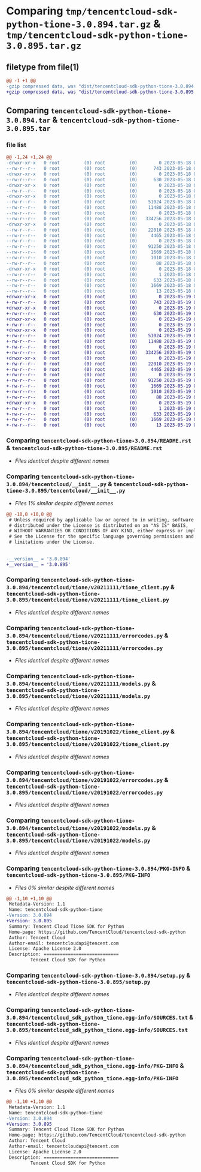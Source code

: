 # Comparing `tmp/tencentcloud-sdk-python-tione-3.0.894.tar.gz` & `tmp/tencentcloud-sdk-python-tione-3.0.895.tar.gz`

## filetype from file(1)

```diff
@@ -1 +1 @@
-gzip compressed data, was "dist/tencentcloud-sdk-python-tione-3.0.894.tar", last modified: Thu May 18 00:39:46 2023, max compression
+gzip compressed data, was "dist/tencentcloud-sdk-python-tione-3.0.895.tar", last modified: Fri May 19 03:03:04 2023, max compression
```

## Comparing `tencentcloud-sdk-python-tione-3.0.894.tar` & `tencentcloud-sdk-python-tione-3.0.895.tar`

### file list

```diff
@@ -1,24 +1,24 @@
-drwxr-xr-x   0 root         (0) root         (0)        0 2023-05-18 00:39:46.000000 tencentcloud-sdk-python-tione-3.0.894/
--rw-r--r--   0 root         (0) root         (0)      743 2023-05-18 00:39:46.000000 tencentcloud-sdk-python-tione-3.0.894/README.rst
-drwxr-xr-x   0 root         (0) root         (0)        0 2023-05-18 00:39:46.000000 tencentcloud-sdk-python-tione-3.0.894/tencentcloud/
--rw-r--r--   0 root         (0) root         (0)      630 2023-05-18 00:39:46.000000 tencentcloud-sdk-python-tione-3.0.894/tencentcloud/__init__.py
-drwxr-xr-x   0 root         (0) root         (0)        0 2023-05-18 00:39:46.000000 tencentcloud-sdk-python-tione-3.0.894/tencentcloud/tione/
--rw-r--r--   0 root         (0) root         (0)        0 2023-05-18 00:39:46.000000 tencentcloud-sdk-python-tione-3.0.894/tencentcloud/tione/__init__.py
-drwxr-xr-x   0 root         (0) root         (0)        0 2023-05-18 00:39:46.000000 tencentcloud-sdk-python-tione-3.0.894/tencentcloud/tione/v20211111/
--rw-r--r--   0 root         (0) root         (0)    51024 2023-05-18 00:39:46.000000 tencentcloud-sdk-python-tione-3.0.894/tencentcloud/tione/v20211111/tione_client.py
--rw-r--r--   0 root         (0) root         (0)    11488 2023-05-18 00:39:46.000000 tencentcloud-sdk-python-tione-3.0.894/tencentcloud/tione/v20211111/errorcodes.py
--rw-r--r--   0 root         (0) root         (0)        0 2023-05-18 00:39:46.000000 tencentcloud-sdk-python-tione-3.0.894/tencentcloud/tione/v20211111/__init__.py
--rw-r--r--   0 root         (0) root         (0)   334256 2023-05-18 00:39:46.000000 tencentcloud-sdk-python-tione-3.0.894/tencentcloud/tione/v20211111/models.py
-drwxr-xr-x   0 root         (0) root         (0)        0 2023-05-18 00:39:46.000000 tencentcloud-sdk-python-tione-3.0.894/tencentcloud/tione/v20191022/
--rw-r--r--   0 root         (0) root         (0)    22010 2023-05-18 00:39:46.000000 tencentcloud-sdk-python-tione-3.0.894/tencentcloud/tione/v20191022/tione_client.py
--rw-r--r--   0 root         (0) root         (0)     4465 2023-05-18 00:39:46.000000 tencentcloud-sdk-python-tione-3.0.894/tencentcloud/tione/v20191022/errorcodes.py
--rw-r--r--   0 root         (0) root         (0)        0 2023-05-18 00:39:46.000000 tencentcloud-sdk-python-tione-3.0.894/tencentcloud/tione/v20191022/__init__.py
--rw-r--r--   0 root         (0) root         (0)    91250 2023-05-18 00:39:46.000000 tencentcloud-sdk-python-tione-3.0.894/tencentcloud/tione/v20191022/models.py
--rw-r--r--   0 root         (0) root         (0)     1669 2023-05-18 00:39:46.000000 tencentcloud-sdk-python-tione-3.0.894/PKG-INFO
--rw-r--r--   0 root         (0) root         (0)     1010 2023-05-18 00:39:46.000000 tencentcloud-sdk-python-tione-3.0.894/setup.py
--rw-r--r--   0 root         (0) root         (0)       88 2023-05-18 00:39:46.000000 tencentcloud-sdk-python-tione-3.0.894/setup.cfg
-drwxr-xr-x   0 root         (0) root         (0)        0 2023-05-18 00:39:46.000000 tencentcloud-sdk-python-tione-3.0.894/tencentcloud_sdk_python_tione.egg-info/
--rw-r--r--   0 root         (0) root         (0)        1 2023-05-18 00:39:46.000000 tencentcloud-sdk-python-tione-3.0.894/tencentcloud_sdk_python_tione.egg-info/dependency_links.txt
--rw-r--r--   0 root         (0) root         (0)      633 2023-05-18 00:39:46.000000 tencentcloud-sdk-python-tione-3.0.894/tencentcloud_sdk_python_tione.egg-info/SOURCES.txt
--rw-r--r--   0 root         (0) root         (0)     1669 2023-05-18 00:39:46.000000 tencentcloud-sdk-python-tione-3.0.894/tencentcloud_sdk_python_tione.egg-info/PKG-INFO
--rw-r--r--   0 root         (0) root         (0)       13 2023-05-18 00:39:46.000000 tencentcloud-sdk-python-tione-3.0.894/tencentcloud_sdk_python_tione.egg-info/top_level.txt
+drwxr-xr-x   0 root         (0) root         (0)        0 2023-05-19 03:03:04.000000 tencentcloud-sdk-python-tione-3.0.895/
+-rw-r--r--   0 root         (0) root         (0)      743 2023-05-19 03:03:04.000000 tencentcloud-sdk-python-tione-3.0.895/README.rst
+drwxr-xr-x   0 root         (0) root         (0)        0 2023-05-19 03:03:04.000000 tencentcloud-sdk-python-tione-3.0.895/tencentcloud/
+-rw-r--r--   0 root         (0) root         (0)      630 2023-05-19 03:03:04.000000 tencentcloud-sdk-python-tione-3.0.895/tencentcloud/__init__.py
+drwxr-xr-x   0 root         (0) root         (0)        0 2023-05-19 03:03:04.000000 tencentcloud-sdk-python-tione-3.0.895/tencentcloud/tione/
+-rw-r--r--   0 root         (0) root         (0)        0 2023-05-19 03:03:04.000000 tencentcloud-sdk-python-tione-3.0.895/tencentcloud/tione/__init__.py
+drwxr-xr-x   0 root         (0) root         (0)        0 2023-05-19 03:03:04.000000 tencentcloud-sdk-python-tione-3.0.895/tencentcloud/tione/v20211111/
+-rw-r--r--   0 root         (0) root         (0)    51024 2023-05-19 03:03:04.000000 tencentcloud-sdk-python-tione-3.0.895/tencentcloud/tione/v20211111/tione_client.py
+-rw-r--r--   0 root         (0) root         (0)    11488 2023-05-19 03:03:04.000000 tencentcloud-sdk-python-tione-3.0.895/tencentcloud/tione/v20211111/errorcodes.py
+-rw-r--r--   0 root         (0) root         (0)        0 2023-05-19 03:03:04.000000 tencentcloud-sdk-python-tione-3.0.895/tencentcloud/tione/v20211111/__init__.py
+-rw-r--r--   0 root         (0) root         (0)   334256 2023-05-19 03:03:04.000000 tencentcloud-sdk-python-tione-3.0.895/tencentcloud/tione/v20211111/models.py
+drwxr-xr-x   0 root         (0) root         (0)        0 2023-05-19 03:03:04.000000 tencentcloud-sdk-python-tione-3.0.895/tencentcloud/tione/v20191022/
+-rw-r--r--   0 root         (0) root         (0)    22010 2023-05-19 03:03:04.000000 tencentcloud-sdk-python-tione-3.0.895/tencentcloud/tione/v20191022/tione_client.py
+-rw-r--r--   0 root         (0) root         (0)     4465 2023-05-19 03:03:04.000000 tencentcloud-sdk-python-tione-3.0.895/tencentcloud/tione/v20191022/errorcodes.py
+-rw-r--r--   0 root         (0) root         (0)        0 2023-05-19 03:03:04.000000 tencentcloud-sdk-python-tione-3.0.895/tencentcloud/tione/v20191022/__init__.py
+-rw-r--r--   0 root         (0) root         (0)    91250 2023-05-19 03:03:04.000000 tencentcloud-sdk-python-tione-3.0.895/tencentcloud/tione/v20191022/models.py
+-rw-r--r--   0 root         (0) root         (0)     1669 2023-05-19 03:03:04.000000 tencentcloud-sdk-python-tione-3.0.895/PKG-INFO
+-rw-r--r--   0 root         (0) root         (0)     1010 2023-05-19 03:03:04.000000 tencentcloud-sdk-python-tione-3.0.895/setup.py
+-rw-r--r--   0 root         (0) root         (0)       88 2023-05-19 03:03:04.000000 tencentcloud-sdk-python-tione-3.0.895/setup.cfg
+drwxr-xr-x   0 root         (0) root         (0)        0 2023-05-19 03:03:04.000000 tencentcloud-sdk-python-tione-3.0.895/tencentcloud_sdk_python_tione.egg-info/
+-rw-r--r--   0 root         (0) root         (0)        1 2023-05-19 03:03:04.000000 tencentcloud-sdk-python-tione-3.0.895/tencentcloud_sdk_python_tione.egg-info/dependency_links.txt
+-rw-r--r--   0 root         (0) root         (0)      633 2023-05-19 03:03:04.000000 tencentcloud-sdk-python-tione-3.0.895/tencentcloud_sdk_python_tione.egg-info/SOURCES.txt
+-rw-r--r--   0 root         (0) root         (0)     1669 2023-05-19 03:03:04.000000 tencentcloud-sdk-python-tione-3.0.895/tencentcloud_sdk_python_tione.egg-info/PKG-INFO
+-rw-r--r--   0 root         (0) root         (0)       13 2023-05-19 03:03:04.000000 tencentcloud-sdk-python-tione-3.0.895/tencentcloud_sdk_python_tione.egg-info/top_level.txt
```

### Comparing `tencentcloud-sdk-python-tione-3.0.894/README.rst` & `tencentcloud-sdk-python-tione-3.0.895/README.rst`

 * *Files identical despite different names*

### Comparing `tencentcloud-sdk-python-tione-3.0.894/tencentcloud/__init__.py` & `tencentcloud-sdk-python-tione-3.0.895/tencentcloud/__init__.py`

 * *Files 1% similar despite different names*

```diff
@@ -10,8 +10,8 @@
 # Unless required by applicable law or agreed to in writing, software
 # distributed under the License is distributed on an "AS IS" BASIS,
 # WITHOUT WARRANTIES OR CONDITIONS OF ANY KIND, either express or implied.
 # See the License for the specific language governing permissions and
 # limitations under the License.
 
 
-__version__ = '3.0.894'
+__version__ = '3.0.895'
```

### Comparing `tencentcloud-sdk-python-tione-3.0.894/tencentcloud/tione/v20211111/tione_client.py` & `tencentcloud-sdk-python-tione-3.0.895/tencentcloud/tione/v20211111/tione_client.py`

 * *Files identical despite different names*

### Comparing `tencentcloud-sdk-python-tione-3.0.894/tencentcloud/tione/v20211111/errorcodes.py` & `tencentcloud-sdk-python-tione-3.0.895/tencentcloud/tione/v20211111/errorcodes.py`

 * *Files identical despite different names*

### Comparing `tencentcloud-sdk-python-tione-3.0.894/tencentcloud/tione/v20211111/models.py` & `tencentcloud-sdk-python-tione-3.0.895/tencentcloud/tione/v20211111/models.py`

 * *Files identical despite different names*

### Comparing `tencentcloud-sdk-python-tione-3.0.894/tencentcloud/tione/v20191022/tione_client.py` & `tencentcloud-sdk-python-tione-3.0.895/tencentcloud/tione/v20191022/tione_client.py`

 * *Files identical despite different names*

### Comparing `tencentcloud-sdk-python-tione-3.0.894/tencentcloud/tione/v20191022/errorcodes.py` & `tencentcloud-sdk-python-tione-3.0.895/tencentcloud/tione/v20191022/errorcodes.py`

 * *Files identical despite different names*

### Comparing `tencentcloud-sdk-python-tione-3.0.894/tencentcloud/tione/v20191022/models.py` & `tencentcloud-sdk-python-tione-3.0.895/tencentcloud/tione/v20191022/models.py`

 * *Files identical despite different names*

### Comparing `tencentcloud-sdk-python-tione-3.0.894/PKG-INFO` & `tencentcloud-sdk-python-tione-3.0.895/PKG-INFO`

 * *Files 0% similar despite different names*

```diff
@@ -1,10 +1,10 @@
 Metadata-Version: 1.1
 Name: tencentcloud-sdk-python-tione
-Version: 3.0.894
+Version: 3.0.895
 Summary: Tencent Cloud Tione SDK for Python
 Home-page: https://github.com/TencentCloud/tencentcloud-sdk-python
 Author: Tencent Cloud
 Author-email: tencentcloudapi@tencent.com
 License: Apache License 2.0
 Description: ============================
         Tencent Cloud SDK for Python
```

### Comparing `tencentcloud-sdk-python-tione-3.0.894/setup.py` & `tencentcloud-sdk-python-tione-3.0.895/setup.py`

 * *Files identical despite different names*

### Comparing `tencentcloud-sdk-python-tione-3.0.894/tencentcloud_sdk_python_tione.egg-info/SOURCES.txt` & `tencentcloud-sdk-python-tione-3.0.895/tencentcloud_sdk_python_tione.egg-info/SOURCES.txt`

 * *Files identical despite different names*

### Comparing `tencentcloud-sdk-python-tione-3.0.894/tencentcloud_sdk_python_tione.egg-info/PKG-INFO` & `tencentcloud-sdk-python-tione-3.0.895/tencentcloud_sdk_python_tione.egg-info/PKG-INFO`

 * *Files 0% similar despite different names*

```diff
@@ -1,10 +1,10 @@
 Metadata-Version: 1.1
 Name: tencentcloud-sdk-python-tione
-Version: 3.0.894
+Version: 3.0.895
 Summary: Tencent Cloud Tione SDK for Python
 Home-page: https://github.com/TencentCloud/tencentcloud-sdk-python
 Author: Tencent Cloud
 Author-email: tencentcloudapi@tencent.com
 License: Apache License 2.0
 Description: ============================
         Tencent Cloud SDK for Python
```

